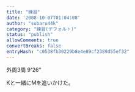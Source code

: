 ```yaml
---
title: "練習"
date: '2008-10-07T01:04:08'
author: "subaru44k"
category: "練習(デフォルト)"
status: "publish"
allowComments: true
convertBreaks: false
entryHash: "c0538fb30229b8e4e89cf2389d55ef32"
---
```

外周3周
9'26"

Kと一緒にMを追いかけた。
